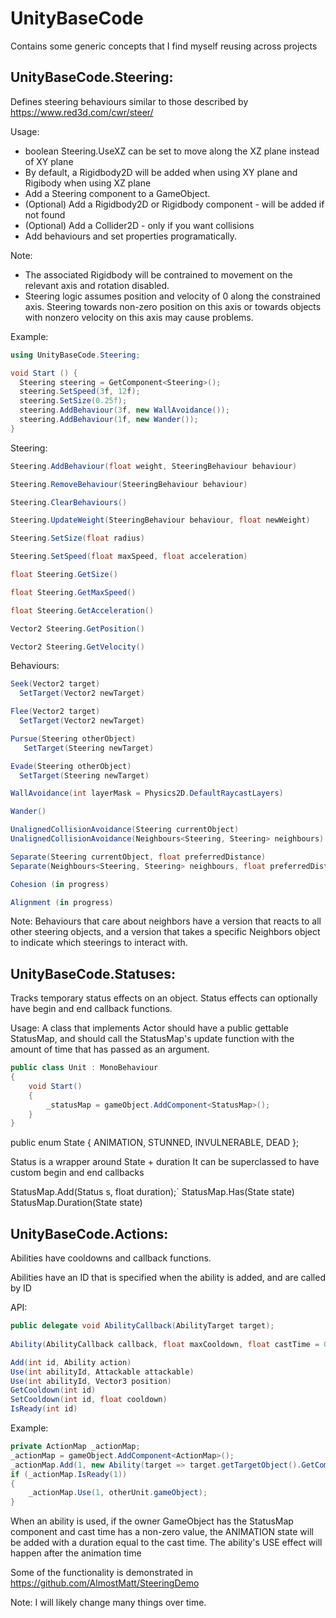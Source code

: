 # UnityBaseCode
Contains some generic concepts that I find myself reusing across projects

## UnityBaseCode.Steering:
Defines steering behaviours similar to those described by https://www.red3d.com/cwr/steer/

Usage:
* boolean Steering.UseXZ can be set to move along the XZ plane instead of XY plane
* By default, a Rigidbody2D will be added when using XY plane and Rigibody when using XZ plane
* Add a Steering component to a GameObject.
* (Optional) Add a Rigidbody2D or Rigidbody component - will be added if not found
* (Optional) Add a Collider2D - only if you want collisions
* Add behaviours and set properties programatically.

Note:
* The associated Rigidbody will be contrained to movement on the relevant axis and rotation disabled.
* Steering logic assumes position and velocity of 0 along the constrained axis. Steering towards non-zero position on this axis or towards objects with nonzero velocity on this axis may cause problems.

Example:
```csharp
using UnityBaseCode.Steering;

void Start () {
  Steering steering = GetComponent<Steering>();
  steering.SetSpeed(3f, 12f);
  steering.SetSize(0.25f);
  steering.AddBehaviour(3f, new WallAvoidance());
  steering.AddBehaviour(1f, new Wander());
}
```

Steering:
```csharp
Steering.AddBehaviour(float weight, SteeringBehaviour behaviour)

Steering.RemoveBehaviour(SteeringBehaviour behaviour)

Steering.ClearBehaviours()

Steering.UpdateWeight(SteeringBehaviour behaviour, float newWeight)

Steering.SetSize(float radius)

Steering.SetSpeed(float maxSpeed, float acceleration)

float Steering.GetSize()

float Steering.GetMaxSpeed()

float Steering.GetAcceleration()

Vector2 Steering.GetPosition()

Vector2 Steering.GetVelocity()
```

Behaviours:
```csharp
Seek(Vector2 target)
  SetTarget(Vector2 newTarget)

Flee(Vector2 target)
  SetTarget(Vector2 newTarget)

Pursue(Steering otherObject)
   SetTarget(Steering newTarget)

Evade(Steering otherObject)
  SetTarget(Steering newTarget)

WallAvoidance(int layerMask = Physics2D.DefaultRaycastLayers)

Wander()

UnalignedCollisionAvoidance(Steering currentObject)
UnalignedCollisionAvoidance(Neighbours<Steering, Steering> neighbours)

Separate(Steering currentObject, float preferredDistance)
Separate(Neighbours<Steering, Steering> neighbours, float preferredDistance)

Cohesion (in progress)

Alignment (in progress)
```

Note: Behaviours that care about neighbors have a version that reacts to all other steering objects, and a version that takes a specific Neighbors object to indicate which steerings to interact with.

## UnityBaseCode.Statuses:
Tracks temporary status effects on an object. Status effects can optionally have begin and end callback functions.

Usage:
A class that implements Actor should have a public gettable StatusMap, and should call the StatusMap's update function with the amount of time that has passed as an argument. 

```csharp
public class Unit : MonoBehaviour
{
    void Start()
    {
        _statusMap = gameObject.AddComponent<StatusMap>();
    }
}
```

public enum State { ANIMATION, STUNNED, INVULNERABLE, DEAD };

Status is a wrapper around State + duration
It can be superclassed to have custom begin and end callbacks 

StatusMap.Add(Status s, float duration);`
StatusMap.Has(State state)
StatusMap.Duration(State state)

## UnityBaseCode.Actions:
Abilities have cooldowns and callback functions.

Abilities have an ID that is specified when the ability is added, and are called by ID

API:

```csharp
public delegate void AbilityCallback(AbilityTarget target);
    
Ability(AbilityCallback callback, float maxCooldown, float castTime = 0f)

Add(int id, Ability action)
Use(int abilityId, Attackable attackable)
Use(int abilityId, Vector3 position)
GetCooldown(int id)
SetCooldown(int id, float cooldown)
IsReady(int id)
```

Example:
```csharp
private ActionMap _actionMap;
_actionMap = gameObject.AddComponent<ActionMap>();
_actionMap.Add(1, new Ability(target => target.getTargetObject().GetComponent<Unit>().Damage(5), 1f, 0.1f));
if (_actionMap.IsReady(1))
{
    _actionMap.Use(1, otherUnit.gameObject);
}
```

When an ability is used, if the owner GameObject has the StatusMap component and cast time has a non-zero value, the ANIMATION state will be added with a duration equal to the cast time.
The ability's USE effect will happen after the animation time

Some of the functionality is demonstrated in https://github.com/AlmostMatt/SteeringDemo

Note: I will likely change many things over time.
